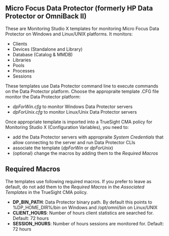## Micro Focus Data Protector (formerly HP Data Protector or OmniBack II)

These are Monitoring Studio X templates for monitoring Micro Focus Data Protector on Windows and Linux/UNIX platforms. 
It monitors:
- Clients
- Devices (Standalone and Library)
- Database (Catalog & MMDB)
- Libraries
- Pools
- Processes
- Sessions

These templates use Data Protector command line to execute commands on the Data Protector platform. Choose the appropraite template .CFG file monitor the Data Protector platform:
- *dpForWin.cfg* to monitor Windows Data Protector servers
- *dpForUnix.cfg* to monitor Linux/Unix Data Protector servers

Once appropriate template is imported into a TrueSight CMA policy for Monitoring Studio X (Configuration Variables), you need to:
- add the Data Protector servers with appropraite *System Credentials* that allow connecting to the server and run Data Protector CLIs
- associate the template (*dpForWin* or *dpForUnix*)
- (optional) change the macros by adding them to the *Required Macros*


## Required Macros

The templates use following required macros. If you prefer to leave as default, do not add them to the *Required Macros* in the *Associated Templates* in the TrueSight CMA policy.
- **DP_BIN_PATH**: Data Protector binary path. By default this points to %DP_HOME_DIR%/bin on Windows and /opt/omni/bin on Linux/UNIX
- **CLIENT_HOURS**: Number of hours client statistics are searched for. Default: 72 hours
- **SESSION_HOURS**: Number of hours sessions are monitored for. Default: 72 hours
